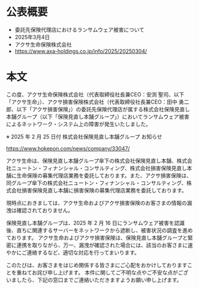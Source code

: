 # 公表概要
- 委託先保険代理店におけるランサムウェア被害について
- 2025年3月4日
- アクサ生命保険株式会社
- https://www.axa-holdings.co.jp/info/2025/20250304/

# 本文
この度、アクサ生命保険株式会社（代表取締役社長兼CEO：安渕 聖司、以下「アクサ生命」）、アクサ損害保険株式会社（代表取締役社長兼CEO：田中 勇二郎、以下「アクサ損害保険」）の委託先保険代理店が属する株式会社保険見直し本舗グループ（以下「保険見直し本舗グループ」）においてランサムウェア被害によるネットワーク・システム上の障害が発生いたしました。

※ 2025 年 2 月 25 日付 株式会社保険見直し本舗グループ お知らせ

https://www.hokepon.com/news/company/33047/

アクサ生命は、保険見直し本舗グループ傘下の株式会社保険見直し本舗、株式会社ニュートン・フィナンシャル・コンサルティング、株式会社損害保険見直し本舗に生命保険の募集代理店業務を委託しております。また、アクサ損害保険は、同グループ傘下の株式会社ニュートン・フィナンシャル・コンサルティング、株式会社損害保険見直し本舗に損害保険の募集代理店業務を委託しております。

現時点におきましては、アクサ生命およびアクサ損害保険のお客さまの情報の漏洩は確認されておりません。

保険見直し本舗グループは、2025 年 2 月 16 日にランサムウェア被害を認識後、直ちに関連するサーバーをネットワークから遮断し、被害状況の調査を進めております。 アクサ生命およびアクサ損害保険は、保険見直し本舗グループと緊密に連携を取りながら、万一、漏洩が確認された場合には、該当のお客さまに速やかにご連絡するなど、適切な対応を行ってまいります。

このたびは、お客さまをはじめ関係する皆さまにご心配をおかけしておりますことを重ねてお詫び申し上げます。 本件に関してご不明な点やご不安な点がございましたら、下記の窓口までご連絡いただきますようお願い申し上げます。
